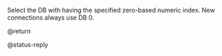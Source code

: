 Select the DB with having the specified zero-based numeric index.
New connections always use DB 0.

@return

@status-reply
